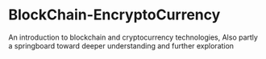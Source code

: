 # BlockChain-EncryptoCurrency
 An introduction to blockchain and cryptocurrency technologies, Also partly a springboard toward deeper understanding and further exploration
